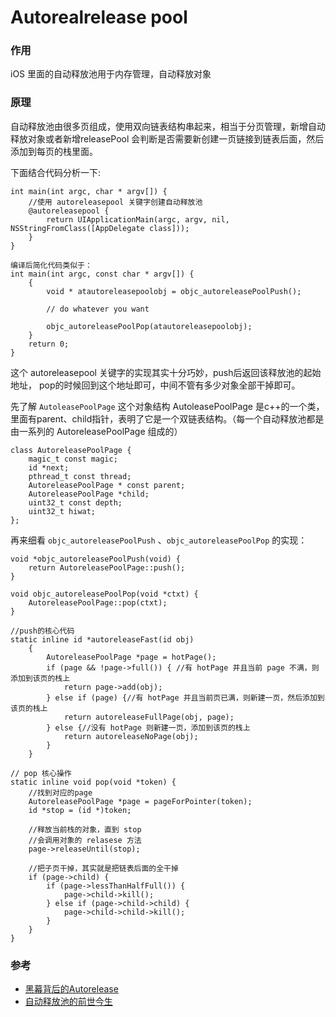 # Autorealrelease pool

### 作用

iOS 里面的自动释放池用于内存管理，自动释放对象

### 原理

自动释放池由很多页组成，使用双向链表结构串起来，相当于分页管理，新增自动释放对象或者新增releasePool 会判断是否需要新创建一页链接到链表后面，然后添加到每页的栈里面。

下面结合代码分析一下:

```
int main(int argc, char * argv[]) {
    //使用 autoreleasepool 关键字创建自动释放池
    @autoreleasepool {
        return UIApplicationMain(argc, argv, nil, NSStringFromClass([AppDelegate class]));
    }
}

编译后简化代码类似于：
int main(int argc, const char * argv[]) {
    {
        void * atautoreleasepoolobj = objc_autoreleasePoolPush();
        
        // do whatever you want
        
        objc_autoreleasePoolPop(atautoreleasepoolobj);
    }
    return 0;
}
```

这个 autoreleasepool 关键字的实现其实十分巧妙，push后返回该释放池的起始地址， pop的时候回到这个地址即可，中间不管有多少对象全部干掉即可。

先了解 `AutoleasePoolPage` 这个对象结构
AutoleasePoolPage 是c++的一个类，里面有parent、child指针，表明了它是一个双链表结构。（每一个自动释放池都是由一系列的 AutoreleasePoolPage 组成的）

```
class AutoreleasePoolPage {
    magic_t const magic;
    id *next;
    pthread_t const thread;
    AutoreleasePoolPage * const parent;
    AutoreleasePoolPage *child;
    uint32_t const depth;
    uint32_t hiwat;
};

```

再来细看 `objc_autoreleasePoolPush` 、`objc_autoreleasePoolPop` 的实现：

```
void *objc_autoreleasePoolPush(void) {
    return AutoreleasePoolPage::push();
}

void objc_autoreleasePoolPop(void *ctxt) {
    AutoreleasePoolPage::pop(ctxt);
}

//push的核心代码
static inline id *autoreleaseFast(id obj)
    {
        AutoreleasePoolPage *page = hotPage();
        if (page && !page->full()) { //有 hotPage 并且当前 page 不满，则添加到该页的栈上
            return page->add(obj);
        } else if (page) {//有 hotPage 并且当前页已满，则新建一页，然后添加到该页的栈上
            return autoreleaseFullPage(obj, page);
        } else {//没有 hotPage 则新建一页，添加到该页的栈上
            return autoreleaseNoPage(obj);
        }
    }
    
// pop 核心操作
static inline void pop(void *token) {
    //找到对应的page
    AutoreleasePoolPage *page = pageForPointer(token);
    id *stop = (id *)token;
    
    //释放当前栈的对象，直到 stop
    //会调用对象的 relasese 方法
    page->releaseUntil(stop);

    //把子页干掉，其实就是把链表后面的全干掉
    if (page->child) {
        if (page->lessThanHalfFull()) {
            page->child->kill();
        } else if (page->child->child) {
            page->child->child->kill();
        }
    }
}    
```


### 参考

* [黑幕背后的Autorelease](http://blog.sunnyxx.com/2014/10/15/behind-autorelease/)
* [自动释放池的前世今生](https://github.com/draveness/analyze/blob/master/contents/objc/%E8%87%AA%E5%8A%A8%E9%87%8A%E6%94%BE%E6%B1%A0%E7%9A%84%E5%89%8D%E4%B8%96%E4%BB%8A%E7%94%9F.md)


